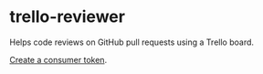 # trello-reviewer

Helps code reviews on GitHub pull requests using a Trello board.

[Create a consumer token](https://trello.com/1/authorize?key=5fb96cf3838f76d61a98e9c74da8ccf6&name=CodeReviewer&expiration=never&response_type=token&scope=read,write).

